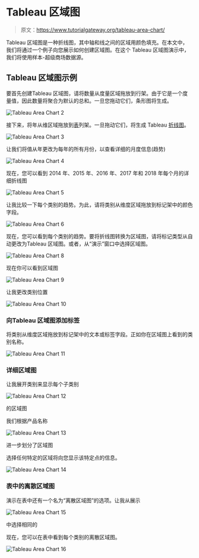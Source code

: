 # Tableau 区域图

> 原文：<https://www.tutorialgateway.org/tableau-area-chart/>

Tableau 区域图是一种折线图，其中轴和线之间的区域用颜色填充。在本文中，我们将通过一个例子向您展示如何创建区域图。在这个 Tableau 区域图演示中，我们将使用样本-超级商场数据源。

## Tableau 区域图示例

要首先创建Tableau 区域图，请将数量从度量区域拖放到行架。由于它是一个度量值，因此数量将聚合为默认的总和。一旦您拖动它们，条形图将生成。

![Tableau Area Chart 2](img/f868e42031881b8b55cd2430cf0c7cbe.png)

接下来，将年从维区域拖放到[表](https://www.tutorialgateway.org/tableau/)列架。一旦拖动它们，将生成 Tableau [折线图](https://www.tutorialgateway.org/tableau-line-chart/)。

![Tableau Area Chart 3](img/8619c849746c768c73195936d0caf20e.png)

让我们将值从年更改为每年的所有月份，以查看详细的月度信息(趋势)

![Tableau Area Chart 4](img/7abc0228266ec3eaa54fd4a9290714be.png)

现在，您可以看到 2014 年、2015 年、2016 年、2017 年和 2018 年每个月的详细折线图

![Tableau Area Chart 5](img/698790eb656694c9fe97ca8a3a373cae.png)

让我比较一下每个类别的趋势。为此，请将类别从维度区域拖放到标记架中的颜色字段。

![Tableau Area Chart 6](img/4c96f3e27f2748dd289e3bf0f941d9d1.png)

现在，您可以看到每个类别的趋势。要将折线图转换为区域图，请将标记类型从自动更改为Tableau 区域图。或者，从“演示”窗口中选择区域图。

![Tableau Area Chart 8](img/946c4a994d6eca31e10234aa9e5b293d.png)

现在你可以看到区域图

![Tableau Area Chart 9](img/1c87b85c694c748bf4b5f0fe53e37c7c.png)

让我更改类别位置

![Tableau Area Chart 10](img/71f2c47a83808590381152049e65e48f.png)

### 向Tableau 区域图添加标签

将类别从维度区域拖放到标记架中的文本或标签字段。正如你在区域图上看到的类别名称。

![Tableau Area Chart 11](img/d7e21ffb4565b98607971adca5dbcaae.png)

### 详细区域图

让我展开类别来显示每个子类别

![Tableau Area Chart 12](img/4aa010e660db644051aecef5b34ca090.png)

的区域图

我们根据产品名称

![Tableau Area Chart 13](img/2bf1f4c9c48ba9a5d88e2cb0ceb5da0a.png)

进一步划分了区域图

选择任何特定的区域将向您显示该特定点的信息。

![Tableau Area Chart 14](img/b00b118313b4ebdfc02840b870ec61f9.png)

### 表中的离散区域图

演示在表中还有一个名为“离散区域图”的选项。让我从展示

![Tableau Area Chart 15](img/090e7854333e3846b188f6cdc552762f.png)

中选择相同的

现在，您可以在表中看到每个类别的离散区域图。

![Tableau Area Chart 16](img/5b0230c57920c602dc78ca4dd683685f.png)